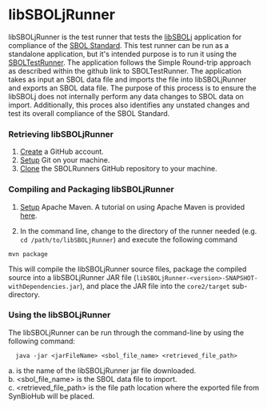 libSBOLjRunner
===============

libSBOLjRunner is the test runner that tests the [libSBOLj](https://github.com/SynBioDex/libSBOLj/releases) application for compliance of the [SBOL Standard](http://sbolstandard.org/). This test runner can be run as a standalone application, but it's intended purpose is to run it using the [SBOLTestRunner](https://github.com/mehersam/SBOLTestRunner). The application follows the Simple Round-trip approach as described within the github link to SBOLTestRunner. The application takes as input an SBOL data file and imports the file into libSBOLjRunner and exports an SBOL data file. The purpose of this process is to ensure the libSBOLj does not internally perform any data changes to SBOL data on import. Additionally, this proces also identifies any unstated changes and test its overall compliance of the SBOL Standard.  

### Retrieving libSBOLjRunner

1. [Create](https://github.com/) a GitHub account.
2. [Setup](https://help.github.com/articles/set-up-git) Git on your machine.
3. [Clone](https://help.github.com/articles/cloning-a-repository/) the SBOLRunners GitHub repository to your machine.


### Compiling and Packaging libSBOLjRunner 

1. [Setup](http://maven.apache.org/download.cgi) Apache Maven. A tutorial on using Apache Maven is provided [here](http://maven.apache.org/guides/getting-started/index.html).

2. In the command line, change to the directory of the runner needed (e.g. ```cd /path/to/libSBOLjRunner```) and execute the following command

```
mvn package
```

This will compile the libSBOLjRunner source files, package the compiled source into a libSBOLjRunner JAR file (```libSBOLjRunner-<version>-SNAPSHOT-withDependencies.jar```), and place the JAR file into the ```core2/target``` sub-directory. 

### Using the libSBOLjRunner

The libSBOLjRunner can be run through the command-line by using the following command: 

```
  java -jar <jarFileName> <sbol_file_name> <retrieved_file_path> 
```

a. <jarFileName> is the name of the libSBOLjRunner jar file downloaded. <br />
b. <sbol_file_name> is the SBOL data file to import. <br />
c. <retrieved_file_path> is the file path location where the exported file from SynBioHub will be placed. <br />
